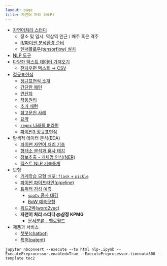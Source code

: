 ```yaml
---
layout: page
title: 자연어 처리 (NLP)
---
```


- [자연어처리 스터디](https://etherpad.net/p/nlp-study)
    - 장소 및 일시: 역삼역 인근 / 매주 혹은 격주 
    - [R/파이썬 분석환경 준비](nlp-toolchain.html)
    - [텐서플로우(tensorflow) 설치](nlp-tensorflow-install.html)
- [NLP 도구](nlp-tools.html)
- [다양한 텍스트 데이터 가져오기](regex-import-text.html)
    - [전자우편 텍스트 &rarr; CSV](nlp-ingest-text.html)
- [정규표현식](regex-index.html)
    - [정규표현식 소개](regex-intro.html)
    - [간단한 패턴](regex-simple-pattern.html)
    - [연산자](regex-operators.html)
    - [작동원리](regex-under-the-hood.html)
    - [추가 패턴](regex-more-pattern.html)
    - [참고문헌 사례](regex-last-wrinkle.html)
    - [요약](regex-wrapup.html)
    - [`regex` 나래를 펴라!!!](regex-ai-nlp.html)
    - [파이썬3 정규표현식](regex-python3.html)    
- 탐색적 데이터 분석(EDA)
    - [파이썬 자연어 처리 기초](nlp-python-basic.html)
    - [형태소 분석과 품사 태깅](nlp-pos-tagging.html)
    - [정보추출 - 개체명 인식(NER)](nlp-ner-python.html)
    - [텍스트 NLP 기술통계](nlp-twitter-describe.html)
- 모형
    - [기계학습 모형 배포: `flask` + `pickle`](nlp-ml-deployment.html) 
    - [파이썬 파이프라인(pipeline)](nlp-python-pipeline.html) 
    - [트위터 감성 예측](nlp-twitter-ml.html)
        - [`spaCy` 품사 태깅](nlp-twitter-ml-pos.html)
        - [BoW 예측모형](nlp-twitter-ml-bow.html)
    - [워드2벡(word2vec)](nlp-word2vec-python.html)
    - **자연어 처리 스터디 @삼정 KPMG**
        - [문서분류 - 헬로월드](nlp-classification.html)
- 제품과 서비스
    - [챗봇(chatbot)](nlp-chatbot.html)
    - [특허(patent)](nlp-patent.html)


`jupyter nbconvert --execute --to html nlp-.ipynb --ExecutePreprocessor.enabled=True --ExecutePreprocessor.timeout=300 --template toc2`